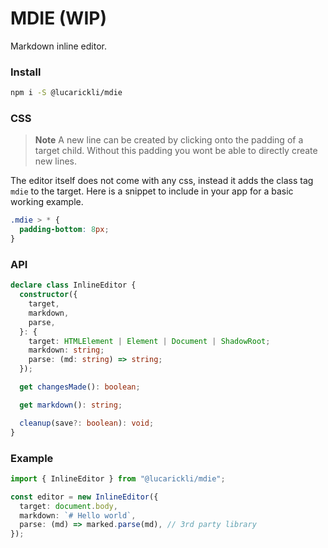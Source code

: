 # MDIE (WIP)

Markdown inline editor.

### Install

```sh
npm i -S @lucarickli/mdie
```

### CSS

> **Note**
> A new line can be created by clicking onto the padding of a target child.
> Without this padding you wont be able to directly create new lines.

The editor itself does not come with any css, instead it adds the class tag `mdie` to the target.
Here is a snippet to include in your app for a basic working example.

```css
.mdie > * {
  padding-bottom: 8px;
}
```

### API

```ts
declare class InlineEditor {
  constructor({
    target,
    markdown,
    parse,
  }: {
    target: HTMLElement | Element | Document | ShadowRoot;
    markdown: string;
    parse: (md: string) => string;
  });

  get changesMade(): boolean;

  get markdown(): string;

  cleanup(save?: boolean): void;
}
```

### Example

```ts
import { InlineEditor } from "@lucarickli/mdie";

const editor = new InlineEditor({
  target: document.body,
  markdown: `# Hello world`,
  parse: (md) => marked.parse(md), // 3rd party library
});
```
